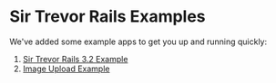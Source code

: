 # Sir Trevor Rails Examples

We've added some example apps to get you up and running quickly:

1. [Sir Trevor Rails 3.2 Example](https://github.com/madebymany/sir-trevor-js/tree/master/examples/rails/sir-trevor-example)
2. [Image Upload Example](https://github.com/madebymany/sir-trevor-js/tree/master/examples/rails/image-uploader)